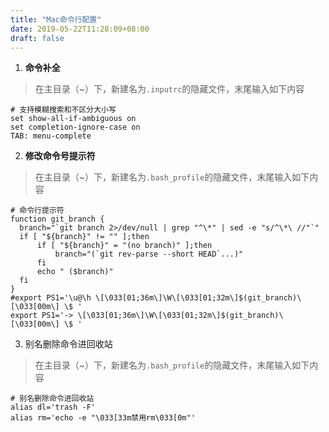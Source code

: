 ```yaml
---
title: "Mac命令行配置"
date: 2019-05-22T11:28:09+08:00
draft: false
---
```


1. **命令补全**

> 在主目录（~）下，新建名为`.inputrc`的隐藏文件，末尾输入如下内容

```
# 支持模糊搜索和不区分大小写
set show-all-if-ambiguous on
set completion-ignore-case on
TAB: menu-complete
```

2. **修改命令号提示符**

> 在主目录（~）下，新建名为`.bash_profile`的隐藏文件，末尾输入如下内容

```
# 命令行提示符
function git_branch {
  branch="`git branch 2>/dev/null | grep "^\*" | sed -e "s/^\*\ //"`"
  if [ "${branch}" != "" ];then
      if [ "${branch}" = "(no branch)" ];then
          branch="(`git rev-parse --short HEAD`...)"
      fi
      echo " ($branch)"
  fi
}
#export PS1='\u@\h \[\033[01;36m\]\W\[\033[01;32m\]$(git_branch)\[\033[00m\] \$ '
export PS1='-> \[\033[01;36m\]\W\[\033[01;32m\]$(git_branch)\[\033[00m\] \$ '
```

3. 别名删除命令进回收站

> 在主目录（~）下，新建名为`.bash_profile`的隐藏文件，末尾输入如下内容

```
# 别名删除命令进回收站
alias dl='trash -F'
alias rm='echo -e "\033[33m禁用rm\033[0m"'
```

